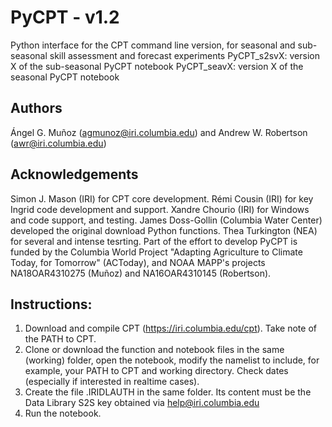 # PyCPT - v1.2
Python interface for the CPT command line version, for seasonal and sub-seasonal skill assessment and forecast experiments
PyCPT_s2svX: version X of the sub-seasonal PyCPT notebook
PyCPT_seavX: version X of the seasonal PyCPT notebook

## Authors
Ángel G. Muñoz (agmunoz@iri.columbia.edu) and Andrew W. Robertson (awr@iri.columbia.edu)

## Acknowledgements
Simon J. Mason (IRI) for CPT core development.
Rémi Cousin (IRI) for key Ingrid code development and support.
Xandre Chourio (IRI) for Windows and code support, and testing.
James Doss-Gollin (Columbia Water Center) developed the original download Python functions.
Thea Turkington (NEA) for several and intense tesrting. 
Part of the effort to develop PyCPT is funded by the Columbia World Project "Adapting Agriculture to Climate Today, for Tomorrow" (ACToday), and NOAA MAPP's projects NA18OAR4310275 (Muñoz) and NA16OAR4310145 (Robertson).

## Instructions:
1. Download and compile CPT (https://iri.columbia.edu/cpt). Take note of the PATH to CPT.
2. Clone or download the function and notebook files in the same (working) folder, open the notebook, modify the namelist to include, for example, your PATH to CPT and working directory. Check dates (especially if interested in realtime cases).
3. Create the file .IRIDLAUTH in the same folder. Its content must be the Data Library S2S key obtained via help@iri.columbia.edu
4. Run the notebook.

